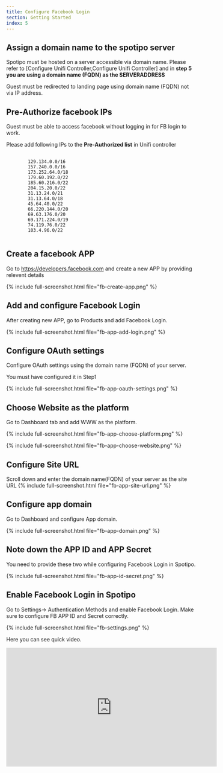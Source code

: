 ```yaml
---
title: Configure Facebook Login
section: Getting Started
index: 5
---
```


## Assign a domain name to the spotipo server

Spotipo must be hosted on a server accessible via domain name. Please refer to [Configure Unifi Controller,Configure Unifi Controller] and in **step 5 you are using a domain name (FQDN) as the SERVERADDRESS**

Guest must be redirected to landing page using domain name (FQDN) not via IP address.

## Pre-Authorize facebook IPs

Guest must be able to access facebook without logging in for FB login to work. 

Please add following IPs to the **Pre-Authorized list** in Unifi controller

<pre>
    <code class="shell"> 
        129.134.0.0/16
        157.240.0.0/16
        173.252.64.0/18
        179.60.192.0/22
        185.60.216.0/22
        204.15.20.0/22
        31.13.24.0/21
        31.13.64.0/18
        45.64.40.0/22
        66.220.144.0/20
        69.63.176.0/20
        69.171.224.0/19
        74.119.76.0/22
        103.4.96.0/22
    </code>
</pre>

## Create a facebook APP

Go to https://developers.facebook.com and create a new APP by providing relevent details

{% include full-screenshot.html file="fb-create-app.png" %}

## Add and configure Facebook Login

After creating new APP, go to Products and add Facebook Login.

{% include full-screenshot.html file="fb-app-add-login.png" %}

## Configure OAuth settings

Configure OAuth settings using the domain name (FQDN) of your server.

You must have configured it in Step1

{% include full-screenshot.html file="fb-app-oauth-settings.png" %}


## Choose Website as the platform

Go to Dashboard tab and add WWW as the platform.

{% include full-screenshot.html file="fb-app-choose-platform.png" %}



{% include full-screenshot.html file="fb-app-choose-website.png" %}

## Configure Site URL

Scroll down and enter the domain name(FQDN) of your server as the site URL
{% include full-screenshot.html file="fb-app-site-url.png" %}

## Configure app domain

Go to Dashboard and configure App domain.

{% include full-screenshot.html file="fb-app-domain.png" %}

## Note down the APP ID and APP Secret

You need to provide these two while configuring Facebook Login in Spotipo.

{% include full-screenshot.html file="fb-app-id-secret.png" %}


## Enable Facebook Login in Spotipo

Go to Settings-> Authentication Methods and enable Facebook Login. Make sure to configure FB APP ID and Secret correctly.

{% include full-screenshot.html file="fb-settings.png" %}


Here you can see quick video.

<iframe width="560" height="315" src="https://www.youtube.com/embed/CKgyezNzcdY" frameborder="0" allowfullscreen></iframe>